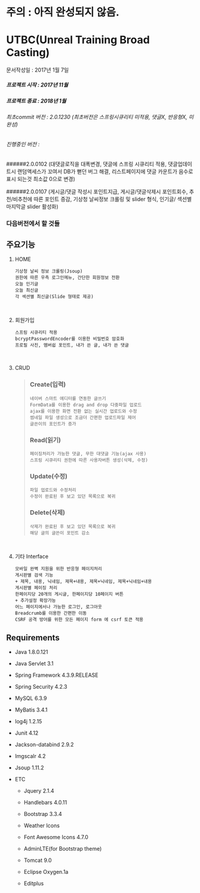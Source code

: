 # 주의 : 아직 완성되지 않음.

# UTBC(Unreal Training Broad Casting)

문서작성일 : 2017년 1월 7일

##### 프로젝트 시작 : 2017년 11월

##### 프로젝트 종료 : 2018년 1월

###### 최초commit 버전 : 2.0.1230 (최초버전은 스프링시큐리티 미적용, 댓글X, 반응형X, 미완성)

###### 진행중인 버전 : 
######2.0.0102 (대댓글로직을 대폭변경, 댓글에 스프링 시큐리티 적용, 댓글업데이트시 랜덤액세스가 꼬여서 DB가 뻗던 버그 해결, 리스트페이지에 댓글 카운트가 음수로 표시 되는것 최소값  0으로 변경)

######2.0.0107 (게시글/댓글 작성시 포인트지급, 게시글/댓글삭제시 포인트회수, 추천/비추천에 따른 포인트 증감, 기상청 날씨정보 크롤링 및 slider 형식, 인기글/ 섹션별 마지막글 slider 활성화)

### 다음버전에서 할  것들


## 주요기능

1. HOME

   ```
   기상청 날씨 정보 크롤링(Jsoup)
   권한에 따른 우측 로그인메뉴, 간단한 회원정보 전환
   오늘 인기글
   오늘 최신글
   각 섹션별 최신글(Slide 형태로 제공)
   ```

   ​


1. 회원가입

   ```
   스프링 시큐리티 적용
   bcryptPasswordEncoder를 이용한 비밀번호 암호화 
   프로필 사진, 멤버쉽 포인트, 내가 쓴 글, 내가 쓴 댓글
   ```

   ​

2. CRUD

   > ### Create(입력)
   >
   > ```
   > 네이버 스마트 에디터를 연동한 글쓰기
   > FormData를 이용한 drag and drop 다중파일 업로드
   > ajax를 이용한 화면 전환 없는 실시간 업로드와 수정
   > 썸네일 파일 생성으로 조금더 간편한 업로드파일 제어
   > 글쓴이의 포인트가 증가
   > ```
   >
   > ### Read(읽기)
   >
   > ```
   > 페이징처리가 가능한 댓글, 무한 대댓글 기능(ajax 사용)
   > 스프링 시큐리티 권한에 따른 사용자버튼 생성(삭제, 수정)
   > ```
   >
   > ### Update(수정)
   >
   > ```
   > 파일 업로드와 수정처리
   > 수정이 완료된 후 보고 있던 목록으로 복귀
   > ```
   >
   > ### Delete(삭제)
   >
   > ```
   > 삭제가 완료된 후 보고 있던 목록으로 복귀
   > 해당 글의 글쓴이 포인트 감소
   > ```

   ​

3. 기타 Interface

   ```
   모바일 완벽 지원을 위한 반응형 페이지처리
   게시판별 검색 기능
   + 제목, 내용, 닉네임, 제목+내용, 제목+닉네임, 제목+닉네임+내용
   게시판별 페이징 처리
   한페이지당 20개의 게시글, 한페이지당 10페이지 버튼 
   + 추가설정 확장가능
   어느 페이지에서나 가능한 로그인, 로그아웃
   Breadcrumb를 이용한 간편한 이동
   CSRF 공격 방어를 위한 모든 페이지 form 에 csrf 토큰 적용
   ```



## Requirements

- Java 1.8.0.121

- Java Servlet 3.1

- Spring Framework 4.3.9.RELEASE

- Spring Security 4.2.3

- MySQL 6.3.9

- MyBatis 3.4.1

- log4j 1.2.15

- Junit 4.12

- Jackson-databind 2.9.2

- Imgscalr 4.2

- Jsoup 1.11.2

- ETC

  - Jquery 2.1.4

  - Handlebars 4.0.11

  - Bootstrap 3.3.4

  - Weather Icons

  - Font Awesome Icons 4.7.0

  - AdminLTE(for Bootstrap theme)

  - Tomcat 9.0

  - Eclipse Oxygen.1a

  - Editplus

    ​

  ​





